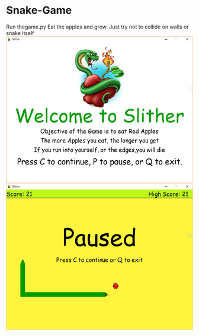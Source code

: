 # Snake-Game
Run thegame.py
Eat the apples and grow. Just try not to collide on walls or snake itself
![Alt text](/screenshots/screen1.PNG "Intro")
![Alt text](/screenshots/screen2.PNG "Pause")
